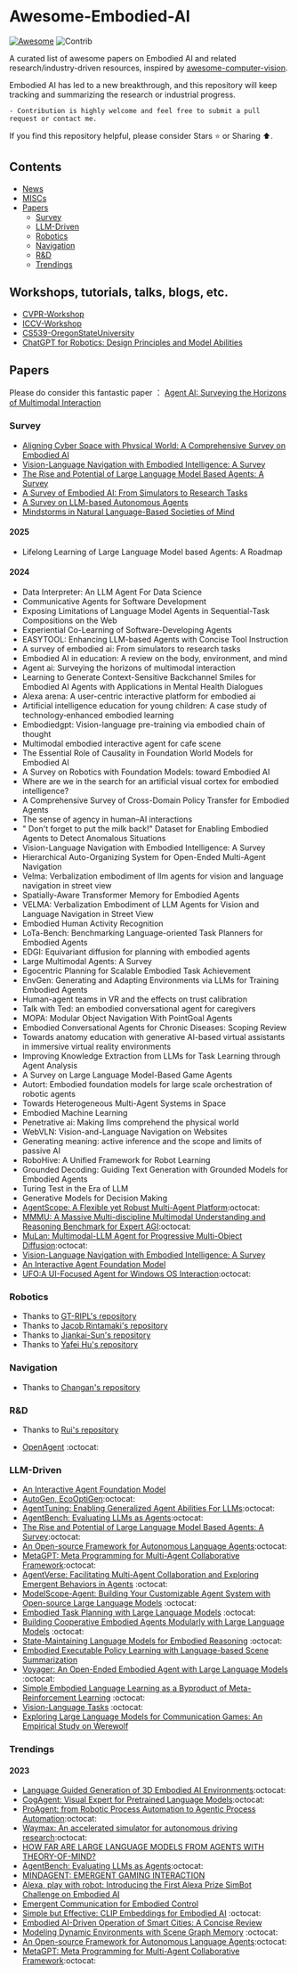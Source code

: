 # Awesome-Embodied-AI

[![Awesome](https://cdn.rawgit.com/sindresorhus/awesome/d7305f38d29fed78fa85652e3a63e154dd8e8829/media/badge.svg)](https://github.com/sindresorhus/awesome)
<img src="https://img.shields.io/badge/Contributions-Welcome-278ea5" alt="Contrib"/>

A curated list of awesome papers on Embodied AI and related research/industry-driven resources, inspired by [awesome-computer-vision](https://github.com/jbhuang0604/awesome-computer-vision).

Embodied AI has led to a new breakthrough, and this repository will keep tracking and summarizing the research or industrial progress.

```
- Contribution is highly welcome and feel free to submit a pull request or contact me.
```

If you find this repository helpful, please consider Stars ⭐ or Sharing ⬆️.

## Contents
- [News](#News)
- [MISCs](#MISCs)
- [Papers](#Papers)
  - [Survey](#Survey)
  - [LLM-Driven](#LLM)
  - [Robotics](#Robotics)
  - [Navigation](#N)
  - [R&D](#RD)
  - [Trendings](#trendings)

<a name="MISCs" />

## Workshops, tutorials, talks, blogs, etc.
- [CVPR-Workshop](https://embodied-ai.org/)
- [ICCV-Workshop](https://iccv-clvl.github.io/2023/#speakers-section)
- [CS539-OregonStateUniversity](https://web.engr.oregonstate.edu/~leestef/courses/2019/fall/cs539.html)
- [ChatGPT for Robotics: Design Principles and Model Abilities](https://www.microsoft.com/en-us/research/group/autonomous-systems-group-robotics/articles/chatgpt-for-robotics/)

<a name="Papers" />

## Papers

Please do consider this fantastic paper ：
[Agent AI: Surveying the Horizons of Multimodal Interaction](https://arxiv.org/abs/2401.03568)

<a name="Survey" />

### Survey

+ [Aligning Cyber Space with Physical World: A Comprehensive Survey on Embodied AI](https://github.com/HCPLab-SYSU/Embodied_AI_Paper_List)
+ [Vision-Language Navigation with Embodied Intelligence: A Survey](https://arxiv.org/abs/2402.14304)
+ [The Rise and Potential of Large Language Model Based Agents: A Survey](https://github.com/WooooDyy/LLM-Agent-Paper-List)
+ [A Survey of Embodied AI: From Simulators to Research Tasks](https://arxiv.org/pdf/2103.04918.pdf)
+ [A Survey on LLM-based Autonomous Agents](https://github.com/Paitesanshi/LLM-Agent-Survey)
+ [Mindstorms in Natural Language-Based Societies of Mind](https://arxiv.org/pdf/2305.17066.pdf)

#### 2025

+ Lifelong Learning of Large Language Model based Agents: A Roadmap

#### 2024

+ Data Interpreter: An LLM Agent For Data Science
+ Communicative Agents for Software Development
+ Exposing Limitations of Language Model Agents in Sequential-Task Compositions on the Web
+ Experiential Co-Learning of Software-Developing Agents
+ EASYTOOL: Enhancing LLM-based Agents with Concise Tool Instruction
+ A survey of embodied ai: From simulators to research tasks
+ Embodied AI in education: A review on the body, environment, and mind
+ Agent ai: Surveying the horizons of multimodal interaction
+ Learning to Generate Context-Sensitive Backchannel Smiles for Embodied AI Agents with Applications in Mental Health Dialogues
+ Alexa arena: A user-centric interactive platform for embodied ai
+ Artificial intelligence education for young children: A case study of technology‐enhanced embodied learning
+ Embodiedgpt: Vision-language pre-training via embodied chain of thought
+ Multimodal embodied interactive agent for cafe scene
+ The Essential Role of Causality in Foundation World Models for Embodied AI
+ A Survey on Robotics with Foundation Models: toward Embodied AI
+ Where are we in the search for an artificial visual cortex for embodied intelligence?
+ A Comprehensive Survey of Cross-Domain Policy Transfer for Embodied Agents
+ The sense of agency in human–AI interactions
+ " Don't forget to put the milk back!" Dataset for Enabling Embodied Agents to Detect Anomalous Situations
+ Vision-Language Navigation with Embodied Intelligence: A Survey
+ Hierarchical Auto-Organizing System for Open-Ended Multi-Agent Navigation
+ Velma: Verbalization embodiment of llm agents for vision and language navigation in street view
+ Spatially-Aware Transformer Memory for Embodied Agents
+ VELMA: Verbalization Embodiment of LLM Agents for Vision and Language Navigation in Street View
+ Embodied Human Activity Recognition
+ LoTa-Bench: Benchmarking Language-oriented Task Planners for Embodied Agents
+ EDGI: Equivariant diffusion for planning with embodied agents
+ Large Multimodal Agents: A Survey
+ Egocentric Planning for Scalable Embodied Task Achievement
+ EnvGen: Generating and Adapting Environments via LLMs for Training Embodied Agents
+ Human-agent teams in VR and the effects on trust calibration
+ Talk with Ted: an embodied conversational agent for caregivers
+ MOPA: Modular Object Navigation With PointGoal Agents
+ Embodied Conversational Agents for Chronic Diseases: Scoping Review
+ Towards anatomy education with generative AI-based virtual assistants in immersive virtual reality environments
+ Improving Knowledge Extraction from LLMs for Task Learning through Agent Analysis
+ A Survey on Large Language Model-Based Game Agents
+ Autort: Embodied foundation models for large scale orchestration of robotic agents
+ Towards Heterogeneous Multi-Agent Systems in Space
+ Embodied Machine Learning
+ Penetrative ai: Making llms comprehend the physical world
+ WebVLN: Vision-and-Language Navigation on Websites
+ Generating meaning: active inference and the scope and limits of passive AI
+ RoboHive: A Unified Framework for Robot Learning
+ Grounded Decoding: Guiding Text Generation with Grounded Models for Embodied Agents
+ Turing Test in the Era of LLM
+ Generative Models for Decision Making
+ [AgentScope: A Flexible yet Robust Multi-Agent Platform](https://github.com/modelscope/agentscope):octocat:
+ [MMMU: A Massive Multi-discipline Multimodal Understanding and Reasoning Benchmark for Expert AGI](https://github.com/MMMU-Benchmark/MMMU):octocat:
+ [MuLan: Multimodal-LLM Agent for Progressive Multi-Object Diffusion](https://measure-infinity.github.io/mulan/):octocat:
+ [Vision-Language Navigation with Embodied Intelligence: A Survey](https://arxiv.org/abs/2402.14304)
+ [An Interactive Agent Foundation Model](https://arxiv.org/pdf/2402.05929.pdf)
+ [UFO:A UI-Focused Agent for Windows OS Interaction](https://github.com/microsoft/UFO):octocat:

<a name="Robotics" />

### Robotics
- Thanks to [GT-RIPL's repository](https://github.com/GT-RIPL/Awesome-LLM-Robotics)
- Thanks to [Jacob Rintamaki's repository](https://github.com/jrin771/Everything-LLMs-And-Robotics)
- Thanks to [Jiankai-Sun's repository](https://github.com/robotics-survey/Awesome-Robotics-Foundation-Models)
- Thanks to [Yafei Hu's repository](https://github.com/JeffreyYH/robotics-fm-survey)

<a name="N" />

### Navigation
- Thanks to [Changan's repository](https://github.com/ChanganVR/awesome-embodied-vision)

<a name="RD" />

### R&D
- Thanks to [Rui's repository](https://github.com/ray-ruisun/AIA)
+ [OpenAgent](https://github.com/dot-agent/openagent) :octocat:

<a name="LLM" />

### LLM-Driven

+ [An Interactive Agent Foundation Model](https://arxiv.org/pdf/2402.05929.pdf)
+ [AutoGen, EcoOptiGen](https://github.com/microsoft/autogen):octocat:
+ [AgentTuning: Enabling Generalized Agent Abilities For LLMs](https://github.com/THUDM/AgentTuning):octocat:
+ [AgentBench: Evaluating LLMs as Agents](https://github.com/THUDM/AgentBench):octocat:
+ [The Rise and Potential of Large Language Model Based Agents: A Survey](https://github.com/WooooDyy/LLM-Agent-Paper-List):octocat:
+ [An Open-source Framework for Autonomous Language Agents](https://github.com/aiwaves-cn/agents):octocat:
+ [MetaGPT: Meta Programming for Multi-Agent Collaborative Framework](https://github.com/geekan/MetaGPT):octocat:
+ [AgentVerse: Facilitating Multi-Agent Collaboration and Exploring Emergent Behaviors in Agents](https://github.com/OpenBMB/AgentVerse) :octocat:
+ [ModelScope-Agent: Building Your Customizable Agent System with Open-source Large Language Models](https://github.com/modelscope/modelscope-agent) :octocat:
+ [Embodied Task Planning with Large Language Models](https://gary3410.github.io/TaPA/) :octocat:
+ [Building Cooperative Embodied Agents Modularly with Large Language Models](https://vis-www.cs.umass.edu/Co-LLM-Agents/) :octocat:
+ [State-Maintaining Language Models for Embodied Reasoning](https://statler-lm.github.io/) :octocat:
+ [Embodied Executable Policy Learning with Language-based Scene Summarization](https://arxiv.org/pdf/2306.05696.pdf)
+ [Voyager: An Open-Ended Embodied Agent with Large Language Models](https://voyager.minedojo.org/) :octocat:
+ [Simple Embodied Language Learning as a Byproduct of Meta-Reinforcement Learning](https://arxiv.org/pdf/2306.08400.pdf) :octocat:
+ [Vision-Language Tasks](https://github.com/jingyi0000/VLM_survey) :octocat:
+ [Exploring Large Language Models for Communication Games: An Empirical Study on Werewolf](https://arxiv.org/abs/2309.04658)

<a name="trendings" />

### Trendings

#### 2023

+ [Language Guided Generation of 3D Embodied AI Environments](https://github.com/allenai/Holodeck):octocat:
+ [CogAgent: Visual Expert for Pretrained Language Models](https://github.com/THUDM/CogVLM):octocat:
+ [ProAgent: from Robotic Process Automation to Agentic Process Automation](https://github.com/OpenBMB/ProAgent):octocat:
+ [Waymax: An accelerated simulator for autonomous driving research](https://github.com/waymo-research/waymax/tree/main):octocat:
+ [HOW FAR ARE LARGE LANGUAGE MODELS FROM AGENTS WITH THEORY-OF-MIND?](https://arxiv.org/pdf/2310.03051.pdf)
+ [AgentBench: Evaluating LLMs as Agents](https://github.com/THUDM/AgentBench):octocat:
+ [MINDAGENT: EMERGENT GAMING INTERACTION](https://arxiv.org/pdf/2309.09971.pdf)
+ [Alexa, play with robot: Introducing the First Alexa Prize SimBot Challenge on Embodied AI](https://arxiv.org/pdf/2308.05221.pdf)
+ [Emergent Communication for Embodied Control](http://openaccess.thecvf.com//content/CVPR2023/papers/Mu_EC2_Emergent_Communication_for_Embodied_Control_CVPR_2023_paper.pdf)
+ [Simple but Effective: CLIP Embeddings for Embodied AI](https://github.com/allenai/embodied-clip) :octocat:
+ [Embodied AI-Driven Operation of Smart Cities: A Concise Review](https://arxiv.org/pdf/2108.09823v1.pdf)
+ [Modeling Dynamic Environments with Scene Graph Memory](https://proceedings.mlr.press/v202/kurenkov23a/kurenkov23a.pdf) :octocat:
+ [An Open-source Framework for Autonomous Language Agents](https://github.com/aiwaves-cn/agents):octocat:
+ [MetaGPT: Meta Programming for Multi-Agent Collaborative Framework](https://github.com/geekan/MetaGPT):octocat:
